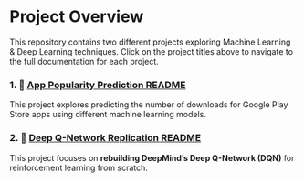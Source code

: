 # Project Overview

This repository contains two different projects exploring Machine Learning & Deep Learning techniques.
Click on the project titles above to navigate to the full documentation for each project.

### 1. 📁 [App Popularity Prediction README](folder1/README.md)
This project explores predicting the number of downloads for Google Play Store apps using different machine learning models.

### 2. 📁 [Deep Q-Network Replication README](folder2/README.md)
This project focuses on **rebuilding DeepMind’s Deep Q-Network (DQN)** for reinforcement learning from scratch.